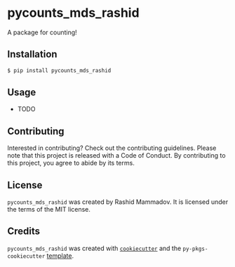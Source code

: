 # pycounts_mds_rashid

A package for counting!

## Installation

```bash
$ pip install pycounts_mds_rashid
```

## Usage

- TODO

## Contributing

Interested in contributing? Check out the contributing guidelines. Please note that this project is released with a Code of Conduct. By contributing to this project, you agree to abide by its terms.

## License

`pycounts_mds_rashid` was created by Rashid Mammadov. It is licensed under the terms of the MIT license.

## Credits

`pycounts_mds_rashid` was created with [`cookiecutter`](https://cookiecutter.readthedocs.io/en/latest/) and the `py-pkgs-cookiecutter` [template](https://github.com/py-pkgs/py-pkgs-cookiecutter).
